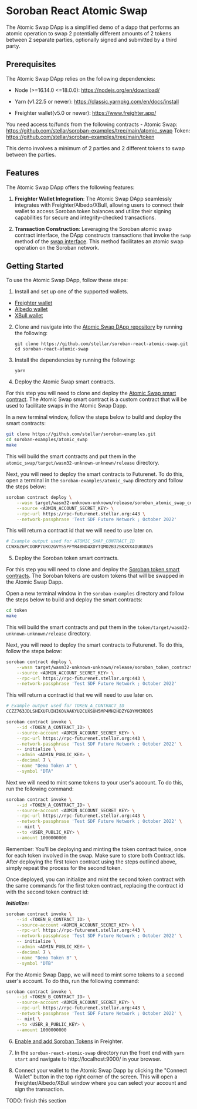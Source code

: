 # Soroban React Atomic Swap

The Atomic Swap DApp is a simplified demo of a dapp that performs an atomic
operation to swap 2 potentially different amounts of 2 tokens between 2 separate
parties, optionally signed and submitted by a third party.

## Prerequisites

The Atomic Swap DApp relies on the following dependencies:

- Node (>=16.14.0 <=18.0.0): https://nodejs.org/en/download/

- Yarn (v1.22.5 or newer): https://classic.yarnpkg.com/en/docs/install

- Freighter wallet(v5.0 or newer): https://www.freighter.app/

You need access to/funds from the following contracts - Atomic Swap:
https://github.com/stellar/soroban-examples/tree/main/atomic_swap Token:
https://github.com/stellar/soroban-examples/tree/main/token

This demo involves a minimum of 2 parties and 2 different tokens to swap between
the parties.

## Features

The Atomic Swap DApp offers the following features:

1. **Freighter Wallet Integration**: The Atomic Swap DApp seamlessly integrates
   with Freighter/Albedo/XBull, allowing users to connect their wallet to access
   Soroban token balances and utilize their signing capabilities for secure and
   integrity-checked transactions.

2. **Transaction Construction**: Leveraging the Soroban atomic swap contract
   interface, the DApp constructs transactions that invoke the `swap` method of
   the
   [swap interface](https://github.com/stellar/soroban-examples/blob/main/atomic_swap/src/lib.rs#L16).
   This method facilitates an atomic swap operation on the Soroban network.

## Getting Started

To use the Atomic Swap DApp, follow these steps:

1. Install and set up one of the supported wallets.

- [Freighter wallet](https://www.freighter.app/)
- [Albedo wallet](https://albedo.link/install-extension)
- [XBull wallet](https://xbull.app/)

2. Clone and navigate into the
   [Atomic Swap DApp repository](https://github.com/stellar/soroban-react-atomic-swap/tree/main)
   by running the following:

   ```
   git clone https://github.com/stellar/soroban-react-atomic-swap.git
   cd soroban-react-atomic-swap
   ```

3. Install the dependencies by running the following:

   ```
   yarn
   ```

4. Deploy the Atomic Swap smart contracts.

For this step you will need to clone and deploy the
[Atomic Swap smart contract](https://github.com/stellar/soroban-examples/blob/main/atomic_swap/src/lib.rs).
The Atomic Swap smart contract is a custom contract that will be used to
facilitate swaps in the Atomic Swap Dapp.

In a new terminal window, follow the steps below to build and deploy the smart
contracts:

```bash
git clone https://github.com/stellar/soroban-examples.git
cd soroban-examples/atomic_swap
make
```

This will build the smart contracts and put them in the
`atomic_swap/target/wasm32-unknown-unknown/release` directory.

Next, you will need to deploy the smart contracts to Futurenet. To do this, open
a terminal in the `soroban-examples/atomic_swap` directory and follow the steps
below:

```bash
soroban contract deploy \
    --wasm target/wasm32-unknown-unknown/release/soroban_atomic_swap_contract.wasm \
    --source <ADMIN_ACCOUNT_SECRET_KEY> \
    --rpc-url https://rpc-futurenet.stellar.org:443 \
    --network-passphrase 'Test SDF Future Network ; October 2022'
```

This will return a contract id that we will need to use later on.

```bash
# Example output used for ATOMIC_SWAP_CONTRACT_ID
CCWXGZ6PCOORP7UKO2GVYS5PFYR4BND4XDYTQMO2B32SKXVX4DUKUUZ6
```

5. Deploy the Soroban token smart contracts.

For this step you will need to clone and deploy the
[Soroban token smart contracts](https://github.com/stellar/soroban-examples/blob/main/token/src/contract.rs).
The Soroban tokens are custom tokens that will be swapped in the Atomic Swap
Dapp.

Open a new terminal window in the `soroban-examples` directory and follow the
steps below to build and deploy the smart contracts:

```bash
cd token
make
```

This will build the smart contracts and put them in the
`token/target/wasm32-unknown-unknown/release` directory.

Next, you will need to deploy the smart contracts to Futurenet. To do this,
follow the steps below:

```bash
soroban contract deploy \
    --wasm target/wasm32-unknown-unknown/release/soroban_token_contract.wasm \
    --source <ADMIN_ACCOUNT_SECRET_KEY> \
    --rpc-url https://rpc-futurenet.stellar.org:443 \
    --network-passphrase 'Test SDF Future Network ; October 2022'
```

This will return a contract id that we will need to use later on.

```bash
# Example output used for TOKEN_A_CONTRACT_ID
CCZZ763JDLSHEXUFUIHIKOVAAKYU2CUXSUH5MP4MH2HDZYGOYMM3RDD5
```

```bash
soroban contract invoke \
    --id <TOKEN_A_CONTRACT_ID> \
    --source-account <ADMIN_ACCOUNT_SECRET_KEY> \
    --rpc-url https://rpc-futurenet.stellar.org:443 \
    --network-passphrase 'Test SDF Future Network ; October 2022' \
    -- initialize \
    --admin <ADMIN_PUBLIC_KEY> \
    --decimal 7 \
    --name "Demo Token A" \
    --symbol "DTA"
```

Next we will need to mint some tokens to your user's account. To do this, run
the following command:

```bash
soroban contract invoke \
    --id <TOKEN_A_CONTRACT_ID> \
    --source-account <ADMIN_ACCOUNT_SECRET_KEY> \
    --rpc-url https://rpc-futurenet.stellar.org:443 \
    --network-passphrase 'Test SDF Future Network ; October 2022' \
    -- mint \
    --to <USER_PUBLIC_KEY> \
    --amount 1000000000
```

Remember: You'll be deploying and minting the token contract twice, once for
each token involved in the swap. Make sure to store both Contract Ids. After
deploying the first token contract using the steps outlined above, simply repeat
the process for the second token.

Once deployed, you can initialize and mint the second token contract with the
same commands for the first token contract, replacing the contract id with the
second token contract id:

**_Initialize:_**

```bash
soroban contract invoke \
    --id <TOKEN_B_CONTRACT_ID> \
    --source-account <ADMIN_ACCOUNT_SECRET_KEY> \
    --rpc-url https://rpc-futurenet.stellar.org:443 \
    --network-passphrase 'Test SDF Future Network ; October 2022' \
    -- initialize \
    --admin <ADMIN_PUBLIC_KEY> \
    --decimal 7 \
    --name "Demo Token B" \
    --symbol "DTB"
```

For the Atomic Swap Dapp, we will need to mint some tokens to a second user's
account. To do this, run the following command:

```bash
soroban contract invoke \
    --id <TOKEN_B_CONTRACT_ID> \
    --source-account <ADMIN_ACCOUNT_SECRET_KEY> \
    --rpc-url https://rpc-futurenet.stellar.org:443 \
    --network-passphrase 'Test SDF Future Network ; October 2022' \
    -- mint \
    --to <USER_B_PUBLIC_KEY> \
    --amount 1000000000
```

6. [Enable and add Soroban Tokens](https://soroban.stellar.org/docs/reference/freighter#enable-soroban-tokens)
   in Freighter.

7. In the `soroban-react-atomic-swap` directory run the front end with
   `yarn start` and navigate to http://localhost:9000/ in your browser.

8. Connect your wallet to the Atomic Swap Dapp by clicking the "Connect Wallet"
   button in the top right corner of the screen. This will open a
   Freighter/Albedo/XBull window where you can select your account and sign the
   transaction.

TODO: finish this section
